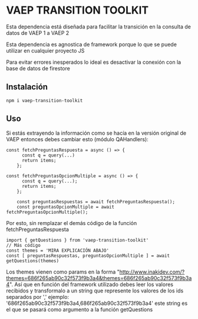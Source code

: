# VAEP TRANSITION TOOLKIT
Esta dependencia está diseñada para facilitar la transición en la consulta de datos de VAEP 1 a VAEP 2

Esta dependencia es agnostica de framework porque lo que se puede utilizar en cualquier proyecto JS

Para evitar errores inesperados lo ideal es desactivar la conexión con la base de datos de firestore

## Instalación
```
npm i vaep-transition-toolkit
```

## Uso
Si estás extrayendo la información como se hacía en la versión original de VAEP entonces debes cambiar esto (módulo QAHandlers):
```
const fetchPreguntasRespuesta = async () => {
      const q = query(...)
      return items;
    };

const fetchPreguntasOpcionMultiple = async () => {
      const q = query(...);
      return items;
    };

    const preguntasRespuestas = await fetchPreguntasRespuesta();
    const preguntasOpcionMultiple = await fetchPreguntasOpcionMultiple();
```

Por esto, sin remplazar el demás código de la función fetchPreguntasRespuesta
```
import { getQuestions } from 'vaep-transition-toolkit'
// Más código
const themes = 'MIRA EXPLICACIÓN ABAJO'
const [ preguntasRespuestas, preguntasOpcionMultiple ] = await getQuestions(themes)
```

Los themes vienen como params en la forma
"http://www.inakidev.com/?themes=686f265ab90c32f573f9b3a4&themes=686f265ab90c32f573f9b3a4". Así que en función del framework utilizado debes leer los valores recibidos y transformalo a un string que represente los valores de los ids separados por ',' ejemplo: '686f265ab90c32f573f9b3a4,686f265ab90c32f573f9b3a4' este string es el que se pasará como argumento a la función getQuestions